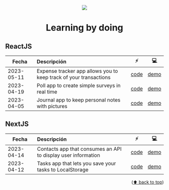 <a name="readme-top"></a>

<div align="center">
  <img src="https://skillicons.dev/icons?i=astro,go,next,nodejs,react,svelte,dotnet" />
  <h1>Learning by doing</h1>
</div>

## ReactJS

| Fecha      | Descripción                                                       | :zap:                                   | :computer:                              |
| ---------- | :---------------------------------------------------------------- | --------------------------------------- | --------------------------------------- |
| 2023-05-11 | Expense tracker app allows you to keep track of your transactions | [code][2023-05-11-expense-tracker-code] | [demo][2023-05-11-expense-tracker-demo] |
| 2023-04-19 | Poll app to create simple surveys in real time                    | [code][2023-04-19-poll-app-code]        | [demo][2023-04-19-poll-app-demo]        |
| 2023-04-05 | Journal app to keep personal notes with pictures                  | [code][2023-04-05-journal-app-code]     | [demo][2023-04-05-journal-app-demo]     |

## NextJS

| Fecha      | Descripción                                                   | :zap:                                | :computer:                           |
| ---------- | :------------------------------------------------------------ | ------------------------------------ | ------------------------------------ |
| 2023-04-14 | Contacts app that consumes an API to display user information | [code][2023-04-14-contacts-app-code] | [demo][2023-04-14-contacts-app-demo] |
| 2023-04-12 | Tasks app that lets you save your tasks to LocalStorage       | [code][2023-04-12-tasks-app-code]    | [demo][2023-04-12-tasks-app-demo]    |

<p align="right">(<a target="_blank" href="#readme-top">⬆️ back to top</a>)</p>

<!-- Referencias ReactJS -->

[2023-05-11-expense-tracker-code]: https://github.com/refpx/learning-by-doing/tree/main/code/react/expense-tracker
[2023-05-11-expense-tracker-demo]: https://expense-tracker-refpx.netlify.app/
[2023-04-19-poll-app-code]: https://github.com/refpx/learning-by-doing/tree/main/code/react/poll-app
[2023-04-19-poll-app-demo]: #
[2023-04-05-journal-app-code]: https://github.com/refpx/learning-by-doing/tree/main/code/react/journal-app
[2023-04-05-journal-app-demo]: #

<!-- Referencias NextJS -->

[2023-04-14-contacts-app-code]: https://github.com/refpx/learning-by-doing/tree/main/code/next/contacts-app
[2023-04-14-contacts-app-demo]: #
[2023-04-12-tasks-app-code]: https://github.com/refpx/learning-by-doing/tree/main/code/next/tasks-app
[2023-04-12-tasks-app-demo]: #
